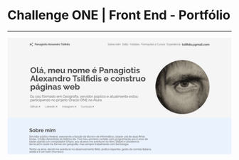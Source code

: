 # Challenge ONE | Front End - Portfólio
---




<p align="center" >
     <img width="600" heigth="600" src="./assets/print-home.png">
</p>

